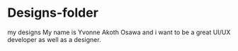 # Designs-folder
my designs
My name is Yvonne Akoth Osawa and i want to be a great UI/UX developer as well as a designer.
